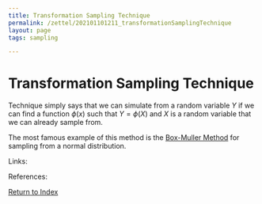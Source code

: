 ```yaml
---
title: Transformation Sampling Technique
permalink: /zettel/202101101211_transformationSamplingTechnique
layout: page
tags: sampling

---
```

# Transformation Sampling Technique

Technique simply says that we can simulate from a random variable $Y$ if we can find a function
$\phi(x)$ such that $Y = \phi(X)$ and $X$ is a random variable that we can already sample from.

The most famous example of this method is the [Box-Muller Method](202101101214_boxMullerMethod) for sampling 
from a normal distribution. 

Links: 

References: 

[Return to Index](index)